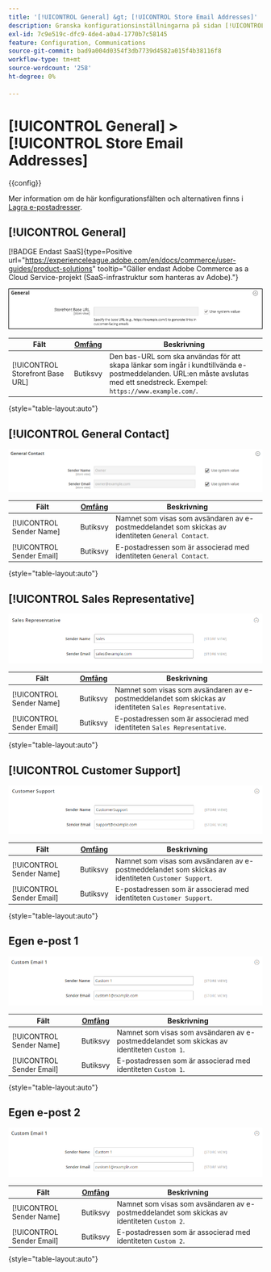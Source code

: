 ```yaml
---
title: '[!UICONTROL General] &gt; [!UICONTROL Store Email Addresses]'
description: Granska konfigurationsinställningarna på sidan [!UICONTROL General] &gt; [!UICONTROL Store Email Addresses] i Commerce Admin.
exl-id: 7c9e519c-dfc9-4de4-a0a4-1770b7c58145
feature: Configuration, Communications
source-git-commit: bad9a004d0354f3db7739d4582a015f4b38116f8
workflow-type: tm+mt
source-wordcount: '258'
ht-degree: 0%

---
```


# [!UICONTROL General] > [!UICONTROL Store Email Addresses]

{{config}}

Mer information om de här konfigurationsfälten och alternativen finns i [Lagra e-postadresser](../../getting-started/store-details.md#store-email-addresses).

## [!UICONTROL General]

[!BADGE Endast SaaS]{type=Positive url="https://experienceleague.adobe.com/en/docs/commerce/user-guides/product-solutions" tooltip="Gäller endast Adobe Commerce as a Cloud Service-projekt (SaaS-infrastruktur som hanteras av Adobe)."}

![Lagra e-postadresser > Allmän kontakt](./assets/store-email-addresses-general-general.png)<!-- zoom -->

| Fält | [Omfång](../../getting-started/websites-stores-views.md#scope-settings) | Beskrivning |
|--- |--- |--- |
| [!UICONTROL Storefront Base URL] | Butiksvy | Den bas-URL som ska användas för att skapa länkar som ingår i kundtillvända e-postmeddelanden. URL:en måste avslutas med ett snedstreck. Exempel: `https://www.example.com/`. |

{style="table-layout:auto"}

## [!UICONTROL General Contact]

![Lagra e-postadresser > Allmän kontakt](./assets/store-email-addresses-general-contact.png)<!-- zoom -->

| Fält | [Omfång](../../getting-started/websites-stores-views.md#scope-settings) | Beskrivning |
|--- |--- |--- |
| [!UICONTROL Sender Name] | Butiksvy | Namnet som visas som avsändaren av e-postmeddelandet som skickas av identiteten `General Contact`. |
| [!UICONTROL Sender Email] | Butiksvy | E-postadressen som är associerad med identiteten `General Contact`. |

{style="table-layout:auto"}

## [!UICONTROL Sales Representative]

![Lagra e-postadresser > Säljare](./assets/store-email-addresses-sales-rep.png)<!-- zoom -->

| Fält | [Omfång](../../getting-started/websites-stores-views.md#scope-settings) | Beskrivning |
|--- |--- |--- |
| [!UICONTROL Sender Name] | Butiksvy | Namnet som visas som avsändaren av e-postmeddelandet som skickas av identiteten `Sales Representative`. |
| [!UICONTROL Sender Email] | Butiksvy | E-postadressen som är associerad med identiteten `Sales Representative`. |

{style="table-layout:auto"}

## [!UICONTROL Customer Support]

![Lagra e-postadresser > Kundsupport](./assets/store-email-addresses-customer-support.png)<!-- zoom -->

| Fält | [Omfång](../../getting-started/websites-stores-views.md#scope-settings) | Beskrivning |
|--- |--- |--- |
| [!UICONTROL Sender Name] | Butiksvy | Namnet som visas som avsändaren av e-postmeddelandet som skickas av identiteten `Customer Support`. |
| [!UICONTROL Sender Email] | Butiksvy | E-postadressen som är associerad med identiteten `Customer Support`. |

{style="table-layout:auto"}

## Egen e-post 1

![Lagra e-postadresser > Egen e-postadress ](./assets/store-email-addresses-custom-email1.png)<!-- zoom -->

| Fält | [Omfång](../../getting-started/websites-stores-views.md#scope-settings) | Beskrivning |
|--- |--- |--- |
| [!UICONTROL Sender Name] | Butiksvy | Namnet som visas som avsändaren av e-postmeddelandet som skickas av identiteten `Custom 1`. |
| [!UICONTROL Sender Email] | Butiksvy | E-postadressen som är associerad med identiteten `Custom 1`. |

{style="table-layout:auto"}

## Egen e-post 2

![Lagra e-postadresser > Egen e-postadress ](./assets/store-email-addresses-custom-email1.png)<!-- zoom -->

| Fält | [Omfång](../../getting-started/websites-stores-views.md#scope-settings) | Beskrivning |
|--- |--- |--- |
| [!UICONTROL Sender Name] | Butiksvy | Namnet som visas som avsändaren av e-postmeddelandet som skickas av identiteten `Custom 2`. |
| [!UICONTROL Sender Email] | Butiksvy | E-postadressen som är associerad med identiteten `Custom 2`. |

{style="table-layout:auto"}
